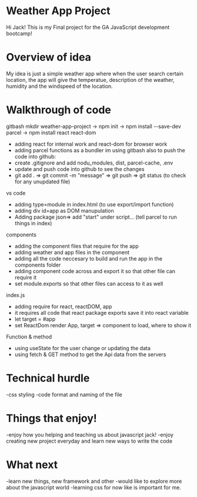 # Weather App Project
Hi Jack! This is my Final project for the GA JavaScript development bootcamp!

# Overview of idea
My idea is just a simple weather app where when the user search certain location, the app will give the temperatue, description of the weather, humidity and the windspeed of the location.

# Walkthrough of code
gitbash
mkdir weather-app-project -> npm init -> npm install --save-dev parcel -> npm install react react-dom
- adding react for internal work and react-dom for browser work
- adding parcel functions as a bundler
im using gitbash also to push the code into github:
- create .gitignore and add nodu_modules, dist, parcel-cache, .env
- update and push code into github to see the changes
- git add . => git commit -m "message" => git push => git status (to check for any unupdated file)

vs code
- adding type=module in index.html (to use export/import function)
- adding div id=app as DOM manupulation
- Adding package json=> add "start" under script... (tell parcel to run things in index)

components
- adding the component files that require for the app
- adding weather and app files in the component 
- adding all the code neccesary to build and run the app in the components folder
- adding component code across and export it so that other file can require it
- set module.exports so that other files can access to it as well

index.js
- adding require for react, reactDOM, app
- it requires all code that react package exports save it into react variable
- let target = #app
- set ReactDom render App, target => component to load, where to show it

Function & method
- using useState for the user change or updating the data
- using fetch & GET method to get the Api data from the servers

# Technical hurdle
-css styling
-code format and naming of the file

# Things that enjoy!
-enjoy how you helping and teaching us about javascript jack!
-enjoy creating new project everyday and learn new ways to write the code

# What next
-learn new things, new framework and other
-would like to explore more about the javascript world
-learning css for now like is important for me.
